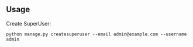 ## Usage
Create SuperUser:
```
python manage.py createsuperuser --email admin@example.com --username admin
```